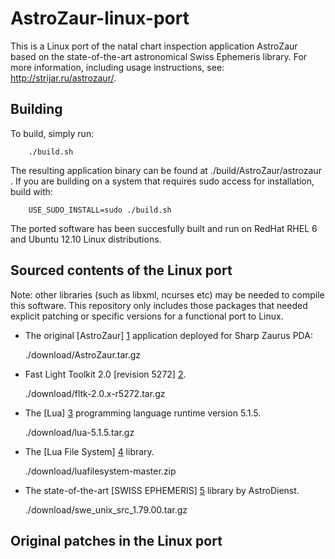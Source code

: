 AstroZaur-linux-port
====================

This is a Linux port of the natal chart inspection application AstroZaur based on the state-of-the-art astronomical Swiss Ephemeris library. For more information, including usage instructions, see: http://strijar.ru/astrozaur/.

Building
--------

To build, simply run:
		
		./build.sh 

The resulting application binary can be found at ./build/AstroZaur/astrozaur . If you are building on a system that requires sudo access for installation, build with:

		USE_SUDO_INSTALL=sudo ./build.sh
		
The ported software has been succesfully built and run on RedHat RHEL 6 and Ubuntu 12.10 Linux distributions.

Sourced contents of the Linux port
----------------------------------

Note: other libraries (such as libxml, ncurses etc) may be needed to compile this software. This repository only includes those packages that needed explicit patching or specific versions for a functional port to Linux.

* The original [AstroZaur] [1] application deployed for Sharp Zaurus PDA:
	
	./download/AstroZaur.tar.gz

* Fast Light Toolkit 2.0 [revision 5272] [2].

	./download/fltk-2.0.x-r5272.tar.gz

* The [Lua] [3] programming language runtime version 5.1.5.

	./download/lua-5.1.5.tar.gz

* The [Lua File System] [4] library.

	./download/luafilesystem-master.zip

* The state-of-the-art [SWISS EPHEMERIS] [5] library by AstroDienst.

	./download/swe_unix_src_1.79.00.tar.gz


  [1]: http://strijar.ru/astrozaur/        "AstroZaur"
  [2]: http://strijar.ru/astrozaur/compile/  "FLTK patched"
  [3]: http://www.lua.org    "LUA 5.1.5"
  [4]: http://keplerproject.github.io/luafilesystem/    "LFS"
  [5]: http://www.astro.com/ftp/swisseph/	"SwissEph"

Original patches in the Linux port
----------------------------------


